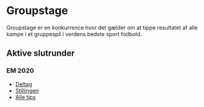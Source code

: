 # Groupstage

Groupstage er en konkurrence hvor det gælder om at tippe resultatet af alle kampe i et gruppespil i verdens bedste sport fodbold.

## Aktive slutrunder
### EM 2020
* [Deltag](slutrunder/em2020/deltag.md)
* [Stillingen](slutrunder/em2020/stillingen.md)
* [Alle tips](resources/em2020/em2020-stillingen.html)